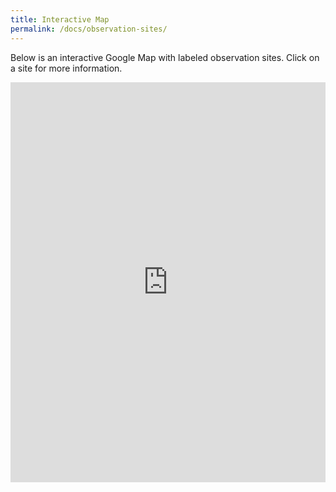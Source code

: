 ```yaml
---
title: Interactive Map
permalink: /docs/observation-sites/
---
```


Below is an interactive Google Map with labeled observation sites. Click on a site for more information.

<iframe src="https://www.google.com/maps/d/u/0/embed?mid=1MED48QtF0i1QF6Nb8O_kKvXMQMYaXnA&ehbc=2E312F" frameborder="0" allowfullscreen style="width:100%;height:640px;"></iframe>
